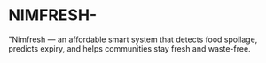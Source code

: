 # NIMFRESH-
"Nimfresh — an affordable smart system that detects food spoilage, predicts expiry, and helps communities stay fresh and waste-free.
